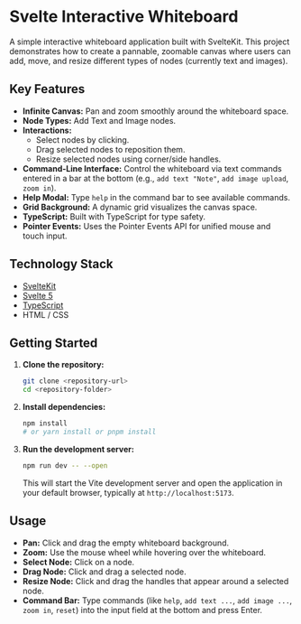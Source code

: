 # Svelte Interactive Whiteboard

A simple interactive whiteboard application built with SvelteKit. This project demonstrates how to create a pannable, zoomable canvas where users can add, move, and resize different types of nodes (currently text and images).

## Key Features

*   **Infinite Canvas:** Pan and zoom smoothly around the whiteboard space.
*   **Node Types:** Add Text and Image nodes.
*   **Interactions:**
    *   Select nodes by clicking.
    *   Drag selected nodes to reposition them.
    *   Resize selected nodes using corner/side handles.
*   **Command-Line Interface:** Control the whiteboard via text commands entered in a bar at the bottom (e.g., `add text "Note"`, `add image upload`, `zoom in`).
*   **Help Modal:** Type `help` in the command bar to see available commands.
*   **Grid Background:** A dynamic grid visualizes the canvas space.
*   **TypeScript:** Built with TypeScript for type safety.
*   **Pointer Events:** Uses the Pointer Events API for unified mouse and touch input.

## Technology Stack

*   [SvelteKit](https://kit.svelte.dev/)
*   [Svelte 5](https://svelte.dev/)
*   [TypeScript](https://www.typescriptlang.org/)
*   HTML / CSS

## Getting Started

1.  **Clone the repository:**
    ```bash
    git clone <repository-url>
    cd <repository-folder>
    ```
2.  **Install dependencies:**
    ```bash
    npm install
    # or yarn install or pnpm install
    ```
3.  **Run the development server:**
    ```bash
    npm run dev -- --open
    ```
    This will start the Vite development server and open the application in your default browser, typically at `http://localhost:5173`.

## Usage

*   **Pan:** Click and drag the empty whiteboard background.
*   **Zoom:** Use the mouse wheel while hovering over the whiteboard.
*   **Select Node:** Click on a node.
*   **Drag Node:** Click and drag a selected node.
*   **Resize Node:** Click and drag the handles that appear around a selected node.
*   **Command Bar:** Type commands (like `help`, `add text ...`, `add image ...`, `zoom in`, `reset`) into the input field at the bottom and press Enter.